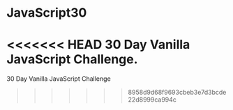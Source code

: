 # JavaScript30
<<<<<<< HEAD
30 Day Vanilla JavaScript Challenge.
=======
30 Day Vanilla JavaScript Challenge
>>>>>>> 8958d9d68f9693cbeb3e7d3bcde22d8999ca994c
